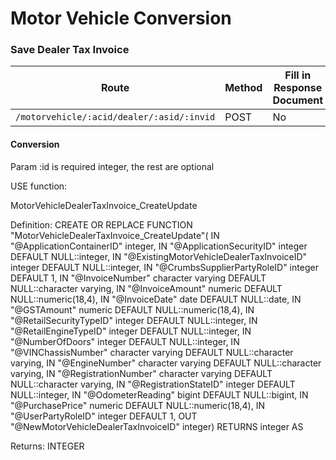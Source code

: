 # Motor Vehicle  Conversion

### Save Dealer Tax Invoice

| Route | Method | Fill in Response Document |
|---|---|---|
| `/motorvehicle/:acid/dealer/:asid/:invid` | POST | No |

#### Conversion

Param :id is required integer, the rest are optional

USE function:

MotorVehicleDealerTaxInvoice_CreateUpdate

Definition:
CREATE OR REPLACE FUNCTION "MotorVehicleDealerTaxInvoice_CreateUpdate"(
    IN "@ApplicationContainerID" integer,
    IN "@ApplicationSecurityID" integer DEFAULT NULL::integer,
    IN "@ExistingMotorVehicleDealerTaxInvoiceID" integer DEFAULT NULL::integer,
    IN "@CrumbsSupplierPartyRoleID" integer DEFAULT 1,
    IN "@InvoiceNumber" character varying DEFAULT NULL::character varying,
    IN "@InvoiceAmount" numeric DEFAULT NULL::numeric(18,4),
    IN "@InvoiceDate" date DEFAULT NULL::date,
    IN "@GSTAmount" numeric DEFAULT NULL::numeric(18,4),
    IN "@RetailSecurityTypeID" integer DEFAULT NULL::integer,
    IN "@RetailEngineTypeID" integer DEFAULT NULL::integer,
    IN "@NumberOfDoors" integer DEFAULT NULL::integer,
    IN "@VINChassisNumber" character varying DEFAULT NULL::character varying,
    IN "@EngineNumber" character varying DEFAULT NULL::character varying,
    IN "@RegistrationNumber" character varying DEFAULT NULL::character varying,
    IN "@RegistrationStateID" integer DEFAULT NULL::integer,
    IN "@OdometerReading" bigint DEFAULT NULL::bigint,
    IN "@PurchasePrice" numeric DEFAULT NULL::numeric(18,4),
    IN "@UserPartyRoleID" integer DEFAULT 1,
    OUT "@NewMotorVehicleDealerTaxInvoiceID" integer)
  RETURNS integer AS

Returns: INTEGER